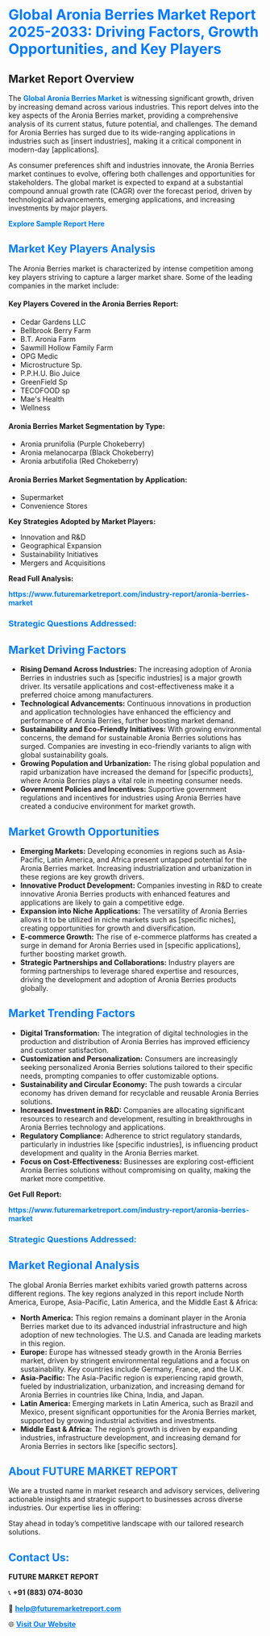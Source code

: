 <h1 style="color: #007BFF;">Global Aronia Berries Market Report 2025-2033: Driving Factors, Growth Opportunities, and Key Players</h1>

<section id="overview">
<h2>Market Report Overview</h2>
<p>The <a href="https://www.futuremarketreport.com/industry-report/aronia-berries-market" style="color: #007BFF; text-decoration: none;"><strong>Global Aronia Berries Market</strong></a> is witnessing significant growth, driven by increasing demand across various industries. This report delves into the key aspects of the Aronia Berries market, providing a comprehensive analysis of its current status, future potential, and challenges. The demand for Aronia Berries has surged due to its wide-ranging applications in industries such as [insert industries], making it a critical component in modern-day [applications].</p>
<p>As consumer preferences shift and industries innovate, the Aronia Berries market continues to evolve, offering both challenges and opportunities for stakeholders. The global market is expected to expand at a substantial compound annual growth rate (CAGR) over the forecast period, driven by technological advancements, emerging applications, and increasing investments by major players.</p>
</section>

<section id="overview">
<p><a href="https://www.futuremarketreport.com/request-sample/reportId=42376" style="color: #007BFF; text-decoration: none;"><strong>Explore Sample Report Here</strong></a></p>
</section>

<section id="key-players">
<h2 style="color: #007BFF;">Market Key Players Analysis</h2>
<p>The Aronia Berries market is characterized by intense competition among key players striving to capture a larger market share. Some of the leading companies in the market include:</p>
<h4>Key Players Covered in the Aronia Berries Report:</h4>
<ul><li>Cedar Gardens LLC</li><li>Bellbrook Berry Farm</li><li>B.T. Aronia Farm</li><li>Sawmill Hollow Family Farm</li><li>OPG Medic</li><li>Microstructure Sp.</li><li>P.P.H.U. Bio Juice</li><li>GreenField Sp</li><li>TECOFOOD sp</li><li>Mae&#039;s Health</li><li>Wellness</li></ul>
<h4>Aronia Berries Market Segmentation by Type:</h4>
<ul><li>Aronia prunifolia (Purple Chokeberry)</li><li>Aronia melanocarpa (Black Chokeberry)</li><li>Aronia arbutifolia (Red Chokeberry)</li></ul>

<h4>Aronia Berries Market Segmentation by Application:</h4>
<ul><li>Supermarket</li><li>Convenience Stores</li></ul>
<p><strong>Key Strategies Adopted by Market Players:</strong></p>
<ul>
<li>Innovation and R&D</li>
<li>Geographical Expansion</li>
<li>Sustainability Initiatives</li>
<li>Mergers and Acquisitions</li>
</ul>
</section>

<section>
<p><strong>Read Full Analysis: </strong></p><a href="https://www.futuremarketreport.com/industry-report/aronia-berries-market" style="color: #007BFF; text-decoration: none;"><strong>https://www.futuremarketreport.com/industry-report/aronia-berries-market</strong></a>
<h3 style="color: #007BFF;">Strategic Questions Addressed:</h3>
</section>

<section id="driving-factors">
<h2 style="color: #007BFF;">Market Driving Factors</h2>
<ul>
<li><strong>Rising Demand Across Industries:</strong> The increasing adoption of Aronia Berries in industries such as [specific industries] is a major growth driver. Its versatile applications and cost-effectiveness make it a preferred choice among manufacturers.</li>
<li><strong>Technological Advancements:</strong> Continuous innovations in production and application technologies have enhanced the efficiency and performance of Aronia Berries, further boosting market demand.</li>
<li><strong>Sustainability and Eco-Friendly Initiatives:</strong> With growing environmental concerns, the demand for sustainable Aronia Berries solutions has surged. Companies are investing in eco-friendly variants to align with global sustainability goals.</li>
<li><strong>Growing Population and Urbanization:</strong> The rising global population and rapid urbanization have increased the demand for [specific products], where Aronia Berries plays a vital role in meeting consumer needs.</li>
<li><strong>Government Policies and Incentives:</strong> Supportive government regulations and incentives for industries using Aronia Berries have created a conducive environment for market growth.</li>
</ul>
</section>

<section id="growth-opportunities">
<h2 style="color: #007BFF;">Market Growth Opportunities</h2>
<ul>
<li><strong>Emerging Markets:</strong> Developing economies in regions such as Asia-Pacific, Latin America, and Africa present untapped potential for the Aronia Berries market. Increasing industrialization and urbanization in these regions are key growth drivers.</li>
<li><strong>Innovative Product Development:</strong> Companies investing in R&D to create innovative Aronia Berries products with enhanced features and applications are likely to gain a competitive edge.</li>
<li><strong>Expansion into Niche Applications:</strong> The versatility of Aronia Berries allows it to be utilized in niche markets such as [specific niches], creating opportunities for growth and diversification.</li>
<li><strong>E-commerce Growth:</strong> The rise of e-commerce platforms has created a surge in demand for Aronia Berries used in [specific applications], further boosting market growth.</li>
<li><strong>Strategic Partnerships and Collaborations:</strong> Industry players are forming partnerships to leverage shared expertise and resources, driving the development and adoption of Aronia Berries products globally.</li>
</ul>
</section>

<section id="trending-factors">
<h2 style="color: #007BFF;">Market Trending Factors</h2>
<ul>
<li><strong>Digital Transformation:</strong> The integration of digital technologies in the production and distribution of Aronia Berries has improved efficiency and customer satisfaction.</li>
<li><strong>Customization and Personalization:</strong> Consumers are increasingly seeking personalized Aronia Berries solutions tailored to their specific needs, prompting companies to offer customizable options.</li>
<li><strong>Sustainability and Circular Economy:</strong> The push towards a circular economy has driven demand for recyclable and reusable Aronia Berries solutions.</li>
<li><strong>Increased Investment in R&D:</strong> Companies are allocating significant resources to research and development, resulting in breakthroughs in Aronia Berries technology and applications.</li>
<li><strong>Regulatory Compliance:</strong> Adherence to strict regulatory standards, particularly in industries like [specific industries], is influencing product development and quality in the Aronia Berries market.</li>
<li><strong>Focus on Cost-Effectiveness:</strong> Businesses are exploring cost-efficient Aronia Berries solutions without compromising on quality, making the market more competitive.</li>
</ul>
</section>

<section>
<p><strong>Get Full Report: </strong></p><a href="https://www.futuremarketreport.com/industry-report/aronia-berries-market" style="color: #007BFF; text-decoration: none;"><strong>https://www.futuremarketreport.com/industry-report/aronia-berries-market</strong></a>
<h3 style="color: #007BFF;">Strategic Questions Addressed:</h3>
</section>


<section id="regional-analysis">
<h2 style="color: #007BFF;">Market Regional Analysis</h2>
<p>The global Aronia Berries market exhibits varied growth patterns across different regions. The key regions analyzed in this report include North America, Europe, Asia-Pacific, Latin America, and the Middle East & Africa:</p>
<ul>
<li><strong>North America:</strong> This region remains a dominant player in the Aronia Berries market due to its advanced industrial infrastructure and high adoption of new technologies. The U.S. and Canada are leading markets in this region.</li>
<li><strong>Europe:</strong> Europe has witnessed steady growth in the Aronia Berries market, driven by stringent environmental regulations and a focus on sustainability. Key countries include Germany, France, and the U.K.</li>
<li><strong>Asia-Pacific:</strong> The Asia-Pacific region is experiencing rapid growth, fueled by industrialization, urbanization, and increasing demand for Aronia Berries in countries like China, India, and Japan.</li>
<li><strong>Latin America:</strong> Emerging markets in Latin America, such as Brazil and Mexico, present significant opportunities for the Aronia Berries market, supported by growing industrial activities and investments.</li>
<li><strong>Middle East & Africa:</strong> The region’s growth is driven by expanding industries, infrastructure development, and increasing demand for Aronia Berries in sectors like [specific sectors].</li>
</ul>
</section>

<footer>
<h2 style="color: #007BFF;">About FUTURE MARKET REPORT</h2>
<p>We are a trusted name in market research and advisory services, delivering actionable insights and strategic support to businesses across diverse industries. Our expertise lies in offering:</p>

<p>Stay ahead in today’s competitive landscape with our tailored research solutions.</p>

<h2 style="color: #007BFF;">Contact Us:</h2>
<p><strong>FUTURE MARKET REPORT</strong></p>
<p>📞 <strong>+91 (883) 074-8030</strong></p>
<p>📧 <strong><a href="mailto:help@futuremarketreport.com" style="color: #007BFF;">help@futuremarketreport.com</a></strong></p>
<p>🌐 <strong><a href="https://www.futuremarketreport.com/" style="color: #007BFF;">Visit Our Website</a></strong></p>
</footer>